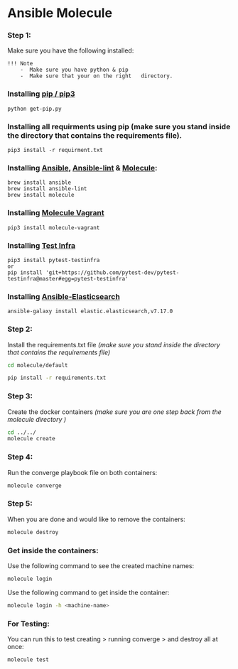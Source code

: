 # Ansible Molecule 

### Step 1:

Make sure you have the following installed:

    !!! Note
        -  Make sure you have python & pip 
        -  Make sure that your on the right   directory.

### Installing [pip / pip3](https://github.com/pypa/pip)
```
python get-pip.py
```
### Installing all requirments using pip (make sure you stand inside the directory that contains the requirements file).
```
pip3 install -r requirment.txt
```
### Installing [Ansible](https://github.com/ansible/ansible.git), [Ansible-lint](https://github.com/ansible-community/ansible-lint.git) & [Molecule](https://github.com/ansible-community/molecule.git):
```
brew install ansible
brew install ansible-lint
brew install molecule
```
### Installing [Molecule Vagrant](https://github.com/ansible-community/molecule-vagrant.git)
```
pip3 install molecule-vagrant
```
### Installing [Test Infra](https://github.com/pytest-dev/pytest-testinfra.git)
```
pip3 install pytest-testinfra
or
pip install 'git+https://github.com/pytest-dev/pytest-testinfra@master#egg=pytest-testinfra'
```
### Installing [Ansible-Elasticsearch](https://github.com/elastic/ansible-elasticsearch.git)
```
ansible-galaxy install elastic.elasticsearch,v7.17.0
```
### Step 2:

Install the requirements.txt file _(make sure you stand inside the directory that contains the requirements file)_

```bash
cd molecule/default

pip install -r requirements.txt
```

### Step 3:

Create the docker containers _(make sure you are one step back from the molecule directory )_

```bash
cd ../../
molecule create
```

### Step 4:

Run the converge playbook file on both containers:

```bash
molecule converge
```

### Step 5:

When you are done and would like to remove the containers:

```bash
molecule destroy
```

### Get inside the containers:

Use the following command to see the created machine names:

```bash
molecule login
```

Use the following command to get inside the container:

```bash
molecule login -h <machine-name>
```

### For Testing:

You can run this to test creating > running converge > and destroy all at once:

```bash
molecule test
```
